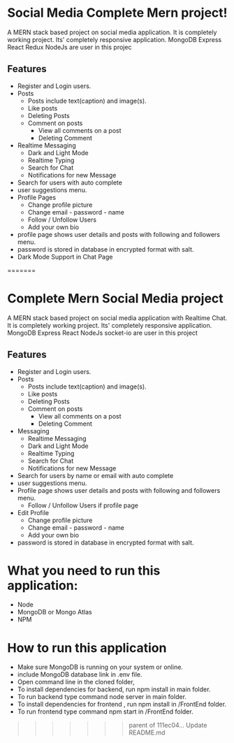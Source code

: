 # Social Media Complete Mern project!

A MERN stack based project on social media application. It is completely working project. Its' completely responsive application. MongoDB Express React Redux NodeJs are user in this projec

## Features

- Register and Login users.
- Posts
  - Posts include text(caption) and image(s).
  - Like posts
  - Deleting Posts
  - Comment on posts
     - View all comments on a post
     - Deleting Comment
- Realtime Messaging 
   - Dark and Light Mode
   - Realtime Typing
   - Search for Chat
   - Notifications for new Message
- Search for users with auto complete
- user suggestions menu.
- Profile Pages
  - Change profile picture
  - Change email - password - name
  - Follow / Unfollow Users
  - Add your own bio
- profile page shows user details and posts with following and followers menu.
- password is stored in database in encrypted format with salt.
- Dark Mode Support in Chat Page
 

=======

# Complete Mern Social Media project

A MERN stack based project on social media application with Realtime Chat. It is completely working project. Its' completely responsive application. MongoDB Express React NodeJs socket-io are user in this project



## Features

- Register and Login users.
- Posts
  - Posts include text(caption) and image(s).
  - Like posts
  - Deleting Posts
  - Comment on posts
     - View all comments on a post
     - Deleting Comment
- Messaging 
   - Realtime Messaging
   - Dark and Light Mode
   - Realtime Typing
   - Search for Chat
   - Notifications for new Message
- Search for users by name or email with auto complete
- user suggestions menu.
- Profile page shows user details and posts with following and followers menu.
  - Follow / Unfollow Users if profile page
- Edit Profile
  - Change profile picture
  - Change email - password - name
  - Add your own bio
- password is stored in database in encrypted format with salt.
 

# What you need to run this application:

- Node
- MongoDB or Mongo Atlas
- NPM
# How to run this application

- Make sure MongoDB is running on your system or online.
- include MongoDB database link in .env file.
- Open command line in the cloned folder,
- To install dependencies for backend, run npm install in main folder.
- To run backend type command node server in main folder.
- To install dependencies for frontend , run npm install in /FrontEnd folder.
- To run frontend type command npm start in /FrontEnd folder.
>>>>>>> parent of 111ec04... Update README.md
